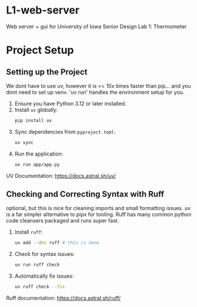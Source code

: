# L1-web-server

Web server + gui for University of Iowa Senior Design Lab 1: Thermometer

# Project Setup

## Setting up the Project
We dont have to use uv, however it is <= 10x times faster than pip... and you dont need to set up venv. 'uv run' handles the environment setup for you.
1. Ensure you have Python 3.12 or later installed.
2. Install `uv` globally:
   ```sh
   pip install uv
   ```
3. Sync dependencies from `pyproject.toml`:
   ```sh
   uv sync
   ```
4. Run the application:
   ```sh
   uv run app/app.py
   ```

UV Documentation: https://docs.astral.sh/uv/

## Checking and Correcting Syntax with Ruff
optional, but this is nice for cleaning imports and small formatting issues. uv is a far simpler alternative to pipx for tooling. Ruff has many common python code cleansers packaged and runs super fast.
1. Install `ruff`:
   ```sh
   uv add --dev ruff # this is done
   ```
2. Check for syntax issues:
   ```sh
   uv run ruff check
   ```
3. Automatically fix issues:
   ```sh
   uv ruff check --fix
   ```

Ruff documentation: https://docs.astral.sh/ruff/